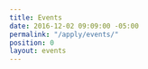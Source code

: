 ```yaml
---
title: Events
date: 2016-12-02 09:09:00 -05:00
permalink: "/apply/events/"
position: 0
layout: events
---
```


